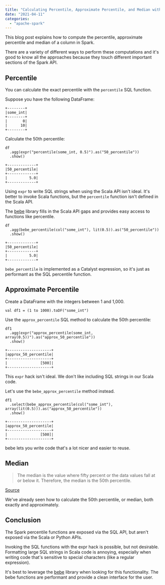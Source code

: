 ```yaml
---
title: "Calculating Percentile, Approximate Percentile, and Median with Spark"
date: "2021-04-11"
categories: 
  - "apache-spark"
---
```


This blog post explains how to compute the percentile, approximate percentile and median of a column in Spark.

There are a variety of different ways to perform these computations and it's good to know all the approaches because they touch different important sections of the Spark API.

## Percentile

You can calculate the exact percentile with the `percentile` SQL function.

Suppose you have the following DataFrame:

```
+--------+
|some_int|
+--------+
|       0|
|      10|
+--------+
```

Calculate the 50th percentile:

```
df
  .agg(expr("percentile(some_int, 0.5)").as("50_percentile"))
  .show()
```

```
+-------------+
|50_percentile|
+-------------+
|          5.0|
+-------------+
```

Using `expr` to write SQL strings when using the Scala API isn't ideal. It's better to invoke Scala functions, but the `percentile` function isn't defined in the Scala API.

The [bebe](https://github.com/MrPowers/bebe) library fills in the Scala API gaps and provides easy access to functions like percentile.

```
df
  .agg(bebe_percentile(col("some_int"), lit(0.5)).as("50_percentile"))
  .show()
```

```
+-------------+
|50_percentile|
+-------------+
|          5.0|
+-------------+
```

`bebe_percentile` is implemented as a Catalyst expression, so it's just as performant as the SQL percentile function.

## Approximate Percentile

Create a DataFrame with the integers between 1 and 1,000.

```
val df1 = (1 to 1000).toDF("some_int")
```

Use the `approx_percentile` SQL method to calculate the 50th percentile:

```
df1
  .agg(expr("approx_percentile(some_int, array(0.5))").as("approx_50_percentile"))
  .show()
```

```
+--------------------+
|approx_50_percentile|
+--------------------+
|               [500]|
+--------------------+
```

This `expr` hack isn't ideal. We don't like including SQL strings in our Scala code.

Let's use the `bebe_approx_percentile` method instead.

```
df1
  .select(bebe_approx_percentile(col("some_int"), array(lit(0.5))).as("approx_50_percentile"))
  .show()
```

```
+--------------------+
|approx_50_percentile|
+--------------------+
|               [500]|
+--------------------+
```

bebe lets you write code that's a lot nicer and easier to reuse.

## Median

> The median is the value where fifty percent or the data values fall at or below it. Therefore, the median is the 50th percentile.

[Source](https://online.stat.psu.edu/stat500/book/export/html/536#:~:text=The%20median%20is%20the%20value,median%20is%20the%2050th%20percentile.)

We've already seen how to calculate the 50th percentile, or median, both exactly and approximately.

## Conclusion

The Spark percentile functions are exposed via the SQL API, but aren't exposed via the Scala or Python APIs.

Invoking the SQL functions with the expr hack is possible, but not desirable. Formatting large SQL strings in Scala code is annoying, especially when writing code that's sensitive to special characters (like a regular expression).

It's best to leverage the [bebe](https://github.com/MrPowers/bebe) library when looking for this functionality. The bebe functions are performant and provide a clean interface for the user.
